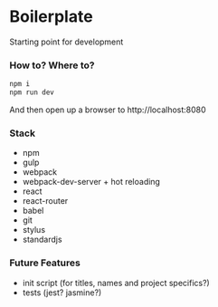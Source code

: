 # Boilerplate

Starting point for development

### How to? Where to?

```sh
npm i
npm run dev
```

And then open up a browser to http://localhost:8080

### Stack

+ npm
+ gulp
+ webpack
+ webpack-dev-server + hot reloading
+ react
+ react-router
+ babel
+ git
+ stylus
+ standardjs

### Future Features

+ init script (for titles, names and project specifics?)
+ tests (jest? jasmine?)
